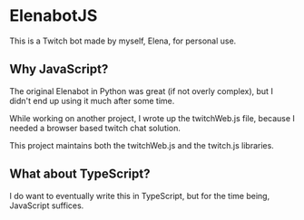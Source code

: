 # ElenabotJS

This is a Twitch bot made by myself, Elena, for personal use.

## Why JavaScript?

The original Elenabot in Python was great (if not overly complex), but I didn't end up using it much after some time.

While working on another project, I wrote up the twitchWeb.js file, because I needed a browser based twitch chat solution.

This project maintains both the twitchWeb.js and the twitch.js libraries.

## What about TypeScript?

I do want to eventually write this in TypeScript, but for the time being, JavaScript suffices.